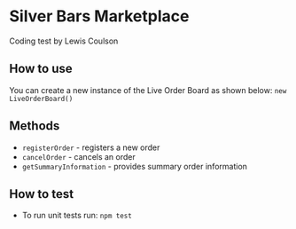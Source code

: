 # Silver Bars Marketplace

Coding test by Lewis Coulson

## How to use
You can create a new instance of the Live Order Board as shown below:
`new LiveOrderBoard()`

## Methods
- `registerOrder` - registers a new order
- `cancelOrder` - cancels an order
- `getSummaryInformation` - provides summary order information

## How to test
- To run unit tests run: `npm test`